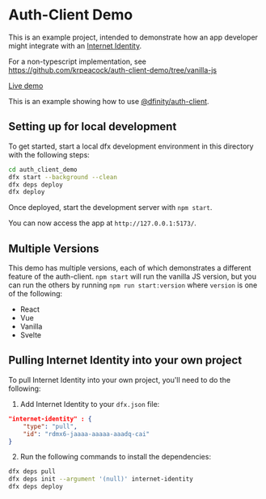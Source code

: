 # Auth-Client Demo

This is an example project, intended to demonstrate how an app developer might integrate with an [Internet Identity](https://identity.ic0.app).

For a non-typescript implementation, see https://github.com/krpeacock/auth-client-demo/tree/vanilla-js

[Live demo](https://vasb2-4yaaa-aaaab-qadoa-cai.ic0.app/)

This is an example showing how to use [@dfinity/auth-client](https://www.npmjs.com/package/@dfinity/auth-client).

## Setting up for local development

To get started, start a local dfx development environment in this directory with the following steps:

```bash
cd auth_client_demo
dfx start --background --clean
dfx deps deploy
dfx deploy
```

Once deployed, start the development server with `npm start`.

You can now access the app at `http://127.0.0.1:5173/`.

## Multiple Versions

This demo has multiple versions, each of which demonstrates a different feature of the auth-client. `npm start` will run the vanilla JS version, but you can run the others by running `npm run start:version` where `version` is one of the following:

- React
- Vue
- Vanilla
- Svelte

## Pulling Internet Identity into your own project

To pull Internet Identity into your own project, you'll need to do the following:

1. Add Internet Identity to your `dfx.json` file:

```json
"internet-identity" : {
    "type": "pull",
    "id": "rdmx6-jaaaa-aaaaa-aaadq-cai"
}
```

2. Run the following commands to install the dependencies:

```bash
dfx deps pull
dfx deps init --argument '(null)' internet-identity
dfx deps deploy
```


